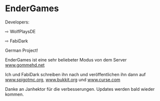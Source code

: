 # EnderGames

Developers:

⇨ WolfPlaysDE

⇨ FabiDark

German Project!

EnderGames ist eine sehr beliebeter Modus von dem Server www.gommehd.net

Ich und FabiDark schreiben ihn nach und veröffentlichen ihn dann auf
www.spigotmc.org, www.bukkit.org und www.curse.com

Danke an Janhektor für die verbesserungen. 
Updates werden bald wieder kommen.
